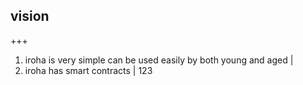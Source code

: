 ## vision

+++

1. iroha is very simple
   can be used easily by both young and aged |
2. iroha has smart contracts |
   123

